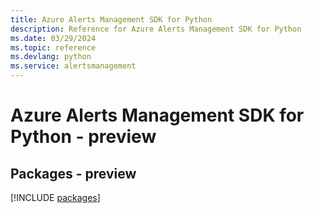 ```yaml
---
title: Azure Alerts Management SDK for Python
description: Reference for Azure Alerts Management SDK for Python
ms.date: 03/29/2024
ms.topic: reference
ms.devlang: python
ms.service: alertsmanagement
---
```

# Azure Alerts Management SDK for Python - preview
## Packages - preview
[!INCLUDE [packages](alerts-management-index.md)]